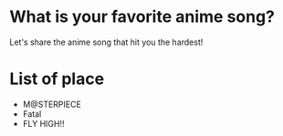 # What is your favorite anime song?
Let's share the anime song that hit you the hardest! 

# List of place
- M@STERPIECE
- Fatal
- FLY HIGH!!
